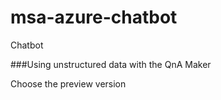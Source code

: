 # msa-azure-chatbot
Chatbot

###Using unstructured data with the QnA Maker

Choose the preview version
